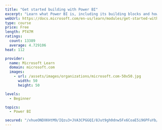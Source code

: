 ```yaml
---
title: "Get started building with Power BI"
excerpt: "Learn what Power BI is, including its building blocks and how they work together."
webUrl: https://docs.microsoft.com/en-us/learn/modules/get-started-with-power-bi/
type: course
price: Free
length: PT47M
ratings:
  count: 13389
  average: 4.729106
heat: 112

provider:
  name: Microsoft Learn
  domain: microsoft.com
  images:
    - url: /assets/images/organizations/microsoft.com-50x50.jpg
      width: 50
      height: 50

levels:
  - Beginner

topics:
  - Power BI

secured: "/xhueONDXKHtM9/IQzu3+JVA3CPGGQI/8Jut9gh0dnw5Fx6CoaE5i96PFuYb/hguEi9T0pvfrXNcV/K+XHpCLhRHPZRWN3IC1AmLFi0XCJIFoYoZIS/ZkUJhrZ+heFeVQwAeK6+WxERqD7MjVzUr8k6YGLr7RQ5iC0M2OuXTWDPznPjV03tPcS0EU06tHn1xZAGJVTCjSxUhYC35oV9Gu7jg9Y2ZkzSCbZXvwDl/OG7VeIKxyb16usIOQP44r6hgXNdxTfUVHetlPiScZd0MiUDkEa/F+bYdSKueqAepkdi0F0PQ+gktzLsBymrtdPPvwAk+lunVz6cHlRwWv8GMbtRgDnlP7rdgI3pb6P2hmkykLX9pQ90q0Konp/ltTycV9kytK77uY6AMN7Q9FfkVug==;raCqh3wN8WnvbvD1S4HgZw=="
---
```


